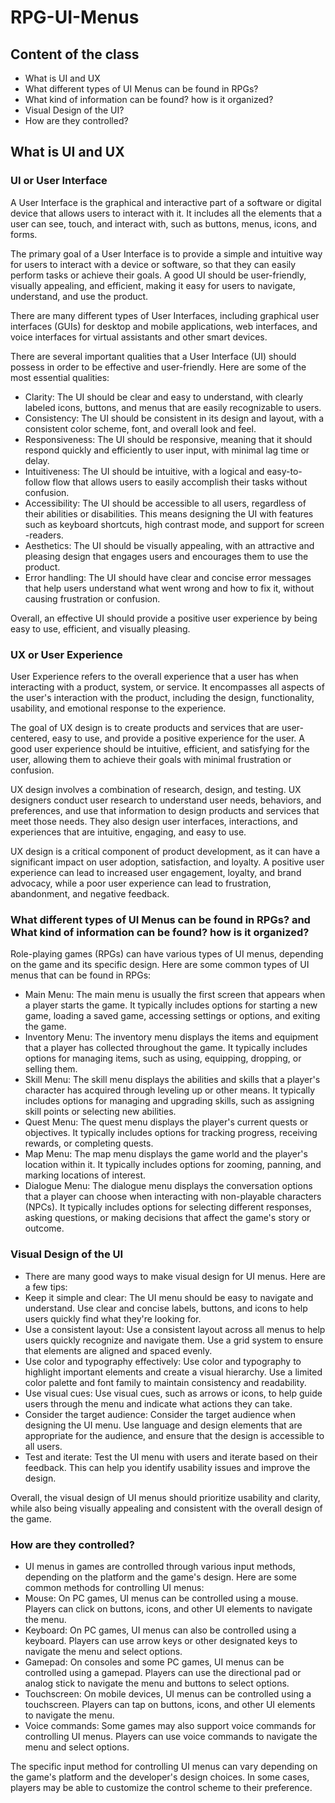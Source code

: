 # RPG-UI-Menus

## Content of the class

- What is UI and UX
- What different types of UI Menus can be found in RPGs?
- What kind of information can be found? how is it organized? 
- Visual Design of the UI?
- How are they controlled?

## What is UI and UX

### UI or User Interface

A User Interface is the graphical and interactive part of a software or digital device that allows users to interact with it. It includes all the elements that a user can see, touch, and interact with, such as buttons, menus, icons, and forms.

The primary goal of a User Interface is to provide a simple and intuitive way for users to interact with a device or software, so that they can easily perform tasks or achieve their goals. A good UI should be user-friendly, visually appealing, and efficient, making it easy for users to navigate, understand, and use the product.

There are many different types of User Interfaces, including graphical user interfaces (GUIs) for desktop and mobile applications, web interfaces, and voice interfaces for virtual assistants and other smart devices.

There are several important qualities that a User Interface (UI) should possess in order to be effective and user-friendly. Here are some of the most essential qualities:

- Clarity: The UI should be clear and easy to understand, with clearly labeled icons, buttons, and menus that are easily recognizable to users.
- Consistency: The UI should be consistent in its design and layout, with a consistent color scheme, font, and overall look and feel.
- Responsiveness: The UI should be responsive, meaning that it should respond quickly and efficiently to user input, with minimal lag time or delay.
- Intuitiveness: The UI should be intuitive, with a logical and easy-to-follow flow that allows users to easily accomplish their tasks without confusion.
- Accessibility: The UI should be accessible to all users, regardless of their abilities or disabilities. This means designing the UI with features such as keyboard shortcuts, high contrast mode, and support for screen -readers.
- Aesthetics: The UI should be visually appealing, with an attractive and pleasing design that engages users and encourages them to use the product.
- Error handling: The UI should have clear and concise error messages that help users understand what went wrong and how to fix it, without causing frustration or confusion.

Overall, an effective UI should provide a positive user experience by being easy to use, efficient, and visually pleasing.

### UX or User Experience

User Experience refers to the overall experience that a user has when interacting with a product, system, or service. It encompasses all aspects of the user's interaction with the product, including the design, functionality, usability, and emotional response to the experience.

The goal of UX design is to create products and services that are user-centered, easy to use, and provide a positive experience for the user. A good user experience should be intuitive, efficient, and satisfying for the user, allowing them to achieve their goals with minimal frustration or confusion.

UX design involves a combination of research, design, and testing. UX designers conduct user research to understand user needs, behaviors, and preferences, and use that information to design products and services that meet those needs. They also design user interfaces, interactions, and experiences that are intuitive, engaging, and easy to use.

UX design is a critical component of product development, as it can have a significant impact on user adoption, satisfaction, and loyalty. A positive user experience can lead to increased user engagement, loyalty, and brand advocacy, while a poor user experience can lead to frustration, abandonment, and negative feedback.

### What different types of UI Menus can be found in RPGs? and What kind of information can be found? how is it organized? 

Role-playing games (RPGs) can have various types of UI menus, depending on the game and its specific design. Here are some common types of UI menus that can be found in RPGs:

- Main Menu: The main menu is usually the first screen that appears when a player starts the game. It typically includes options for starting a new game, loading a saved game, accessing settings or options, and exiting the game.
- Inventory Menu: The inventory menu displays the items and equipment that a player has collected throughout the game. It typically includes options for managing items, such as using, equipping, dropping, or selling them.
- Skill Menu: The skill menu displays the abilities and skills that a player's character has acquired through leveling up or other means. It typically includes options for managing and upgrading skills, such as assigning skill points or selecting new abilities.
- Quest Menu: The quest menu displays the player's current quests or objectives. It typically includes options for tracking progress, receiving rewards, or completing quests.
- Map Menu: The map menu displays the game world and the player's location within it. It typically includes options for zooming, panning, and marking locations of interest.
- Dialogue Menu: The dialogue menu displays the conversation options that a player can choose when interacting with non-playable characters (NPCs). It typically includes options for selecting different responses, asking questions, or making decisions that affect the game's story or outcome.

### Visual Design of the UI

- There are many good ways to make visual design for UI menus. Here are a few tips:
- Keep it simple and clear: The UI menu should be easy to navigate and understand. Use clear and concise labels, buttons, and icons to help users quickly find what they're looking for.
- Use a consistent layout: Use a consistent layout across all menus to help users quickly recognize and navigate them. Use a grid system to ensure that elements are aligned and spaced evenly.
- Use color and typography effectively: Use color and typography to highlight important elements and create a visual hierarchy. Use a limited color palette and font family to maintain consistency and readability.
- Use visual cues: Use visual cues, such as arrows or icons, to help guide users through the menu and indicate what actions they can take.
- Consider the target audience: Consider the target audience when designing the UI menu. Use language and design elements that are appropriate for the audience, and ensure that the design is accessible to all users.
- Test and iterate: Test the UI menu with users and iterate based on their feedback. This can help you identify usability issues and improve the design.

Overall, the visual design of UI menus should prioritize usability and clarity, while also being visually appealing and consistent with the overall design of the game.

### How are they controlled?

- UI menus in games are controlled through various input methods, depending on the platform and the game's design. Here are some common methods for controlling UI menus:
- Mouse: On PC games, UI menus can be controlled using a mouse. Players can click on buttons, icons, and other UI elements to navigate the menu.
- Keyboard: On PC games, UI menus can also be controlled using a keyboard. Players can use arrow keys or other designated keys to navigate the menu and select options.
- Gamepad: On consoles and some PC games, UI menus can be controlled using a gamepad. Players can use the directional pad or analog stick to navigate the menu and buttons to select options.
- Touchscreen: On mobile devices, UI menus can be controlled using a touchscreen. Players can tap on buttons, icons, and other UI elements to navigate the menu.
- Voice commands: Some games may also support voice commands for controlling UI menus. Players can use voice commands to navigate the menu and select options.

The specific input method for controlling UI menus can vary depending on the game's platform and the developer's design choices. In some cases, players may be able to customize the control scheme to their preference.

